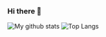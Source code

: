 ### Hi there 👋

<!--
**felipelube/felipelube** is a ✨ _special_ ✨ repository because its `README.md` (this file) appears on your GitHub profile.

- 🔭 I’m currently working on ...
- 🌱 I’m currently learning ...
- 👯 I’m looking to collaborate on ...
- 🤔 I’m looking for help with ...
- 💬 Ask me about ...
- 📫 How to reach me: ...
- 😄 Pronouns: ...
- ⚡ Fun fact: ...
-->

![My github stats](https://github-readme-stats.vercel.app/api?username=felipelube&count_private=true&show_icons=true)
![Top Langs](https://github-readme-stats.vercel.app/api/top-langs/?username=felipelube&layout=compact)
